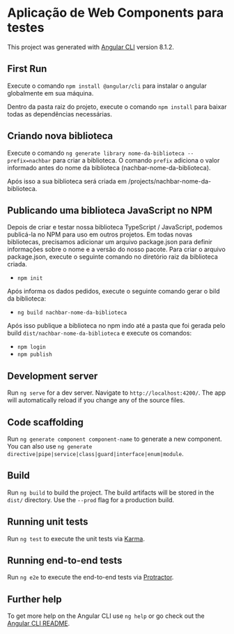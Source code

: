 # Aplicação de Web Components para testes

This project was generated with [Angular CLI](https://github.com/angular/angular-cli) version 8.1.2.

## First Run

Execute o comando `npm install @angular/cli` para instalar o angular globalmente em sua máquina.  

Dentro da pasta raiz do projeto, execute o comando `npm install` para baixar todas as dependências necessárias.  

## Criando nova biblioteca

Execute o comando `ng generate library nome-da-biblioteca --prefix=nachbar` para criar a biblioteca. O comando `prefix` adiciona o valor informado antes do nome da biblioteca (nachbar-nome-da-biblioteca).  

Após isso a sua biblioteca será criada em /projects/nachbar-nome-da-biblioteca.  

## Publicando uma biblioteca JavaScript no NPM

Depois de criar e testar nossa biblioteca TypeScript / JavaScript, podemos publicá-la no NPM para uso em outros projetos. Em todas novas bibliotecas, precisamos adicionar um arquivo package.json para definir informações sobre o nome e a versão do nosso pacote. Para criar o arquivo package.json, execute o seguinte comando no diretório raiz da biblioteca criada.  

* `npm init`

Após informa os dados pedidos, execute o seguinte comando gerar o bild da biblioteca:  

* `ng build nachbar-nome-da-biblioteca`

Após isso publique a biblioteca no npm indo até a pasta que foi gerada pelo build `dist/nachbar-nome-da-biblioteca` e execute os comandos:  

* `npm login`
* `npm publish`

## Development server

Run `ng serve` for a dev server. Navigate to `http://localhost:4200/`. The app will automatically reload if you change any of the source files.

## Code scaffolding

Run `ng generate component component-name` to generate a new component. You can also use `ng generate directive|pipe|service|class|guard|interface|enum|module`.

## Build

Run `ng build` to build the project. The build artifacts will be stored in the `dist/` directory. Use the `--prod` flag for a production build.

## Running unit tests

Run `ng test` to execute the unit tests via [Karma](https://karma-runner.github.io).

## Running end-to-end tests

Run `ng e2e` to execute the end-to-end tests via [Protractor](http://www.protractortest.org/).

## Further help

To get more help on the Angular CLI use `ng help` or go check out the [Angular CLI README](https://github.com/angular/angular-cli/blob/master/README.md).
